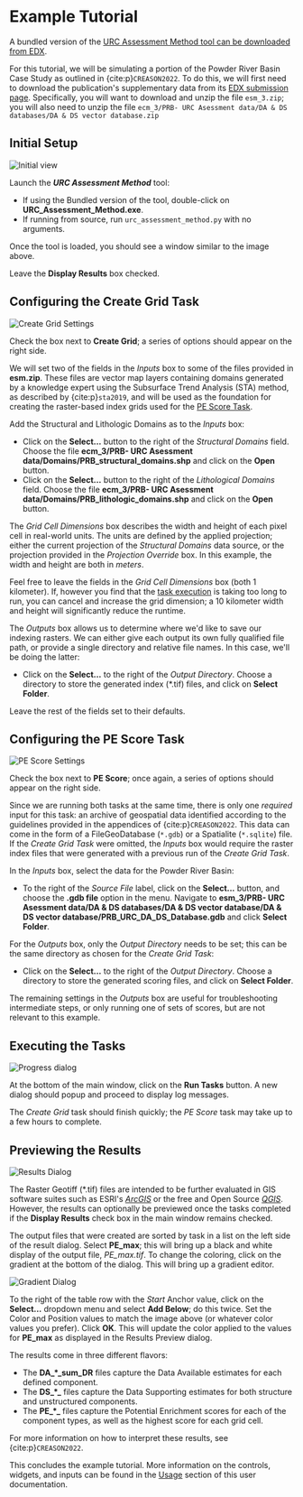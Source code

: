 Example Tutorial
================

A bundled version of the [URC Assessment Method tool can be downloaded from EDX](https://edx.netl.doe.gov/dataset/urc-assessment-method).

For this tutorial, we will be simulating a portion of the Powder River Basin Case Study as outlined in {cite:p}`CREASON2022`. 
To do this, we will first need to download the publication's supplementary data from its 
[EDX submission page](https://edx.netl.doe.gov/dataset/urc-assessment-method-publication-supplementary-files). 
Specifically, you will want to download and unzip the file `esm_3.zip`; you will also need to unzip the file 
`ecm_3/PRB- URC Asessment data/DA & DS databases/DA & DS vector database.zip`


Initial Setup
-------------

![Initial view](_static/example_init.png)

Launch the ***URC Assessment Method*** tool:
    
* If using the Bundled version of the tool, double-click on **URC_Assessment_Method.exe**.
* If running from source, run `urc_assessment_method.py` with no arguments.

Once the tool is loaded, you should see a window similar to the image above.

Leave the **Display Results** box checked.

Configuring the Create Grid Task
--------------------------------

![Create Grid Settings](_static/example_cg_settings.png)

Check the box next to **Create Grid**; a series of options should appear on the right side.

We will set two of the fields in the _Inputs_ box to some of the files provided in **esm.zip**. These files are 
vector map layers containing domains generated by a knowledge expert using the Subsurface Trend Analysis (STA) 
method, as described by {cite:p}`sta2019`, and will be used as the foundation for creating the raster-based index 
grids used for the [PE Score Task](#configuring-the-pe-score-task). 

Add the Structural and Lithologic Domains as to the _Inputs_ box:
* Click on the **Select...** button to the right of the _Structural Domains_ field. Choose the file
  **ecm_3/PRB- URC Asessment data/Domains/PRB_structural_domains.shp** and click on the **Open** button.
* Click on the **Select...** button to the right of the _Lithological Domains_ field. Choose the file
  **ecm_3/PRB- URC Asessment data/Domains/PRB_lithologic_domains.shp** and click on the **Open** button.


The _Grid Cell Dimensions_ box describes the width and height of each pixel cell in real-world units. The units are
defined by the applied projection; either the current projection of the _Structural Domains_ data source, or the 
projection provided in the _Projection Override_ box. In this example, the width and height are both in _meters_.

Feel free to leave the fields in the _Grid Cell Dimensions_ box (both 1 kilometer). If, however you find that the 
[task execution](#executing-the-tasks) is taking too long to run, you can cancel and increase the grid dimension; a 10
kilometer width and height will significantly reduce the runtime.


The _Outputs_ box allows us to determine where we'd like to save our indexing rasters. We can either give each 
output its own fully qualified file path, or provide a single directory and relative file names. In this case, we'll 
be doing the latter:
* Click on the **Select...** to the right of the _Output Directory_. Choose a directory to store the generated index
  (*.tif) files, and click on **Select Folder**.

Leave the rest of the fields set to their defaults.


Configuring the PE Score Task
-----------------------------

![PE Score Settings](_static/example_pes_settings.png)

Check the box next to **PE Score**; once again, a series of options should appear on the right side.

Since we are running both tasks at the same time, there is only one _required_ input for this task: an archive of 
geospatial data identified according to the guidelines provided in the appendices of {cite:p}`CREASON2022`. This data 
can come in the form of a FileGeoDatabase (`*.gdb`) or a Spatialite (`*.sqlite`) file. If the _Create Grid Task_ were
omitted, the _Inputs_ box would require the raster index files that were generated with a previous run of the 
_Create Grid Task_.

In the _Inputs_ box, select the data for the Powder River Basin:
* To the right of the _Source File_ label, click on the **Select...** button, and choose the **.gdb file** option in the 
  menu. Navigate to **esm_3/PRB- URC Asessment data/DA & DS databases/DA & DS vector database/DA & DS vector database/PRB_URC_DA_DS_Database.gdb**
  and click **Select Folder**.

For the _Outputs_ box, only the _Output Directory_ needs to be set; this can be the same directory as chosen for the 
_Create Grid Task_:
* Click on the **Select...** to the right of the _Output Directory_. Choose a directory to store the generated 
  scoring files, and click on **Select Folder**.

The remaining settings in the _Outputs_ box are useful for troubleshooting intermediate steps, or only running one of
sets of scores, but are not relevant to this example. 

Executing the Tasks
-------------------

![Progress dialog](_static/example_prog_dlg.png)

At the bottom of the main window, click on the **Run Tasks** button. A new dialog should popup and proceed to display
log messages.

The _Create Grid_ task should finish quickly; the _PE Score_ task may take up to a few hours to complete.


Previewing the Results
----------------------

![Results Dialog](_static/example_results.png)

The Raster Geotiff (*.tif) files are intended to be further evaluated in GIS software suites such as ESRI's 
_[ArcGIS](https://www.arcgis.com/index.html)_ or the free and Open Source _[QGIS](https://qgis.org/)_. However, 
the results can optionally be previewed once the tasks completed if the **Display Results** check box in the main window
remains checked.

The output files that were created are sorted by task in a list on the left side of the result dialog. Select **PE_max**;
this will bring up a black and white display of the output file, _PE_max.tif_. To change the coloring, click on the 
gradient at the bottom of the dialog. This will bring up a gradient editor.

![Gradient Dialog](_static/example_gradient.png)

To the right of the table row with the _Start_ Anchor value, click on the **Select...** dropdown menu and select **Add 
Below**; do this twice. Set the Color and Position values to match the image above (or whatever color values you prefer).
Click **OK**. This will update the color applied to the values for **PE_max** as displayed in the Results Preview dialog.

The results come in three different flavors:
* The **DA_\*_sum_DR** files capture the Data Available estimates for each defined component.
* The **DS_\*_** files capture the Data Supporting estimates for both structure and unstructured components.
* The **PE_\*_** files capture the Potential Enrichment scores for each of the component types, as well as the 
  highest score for each grid cell.

For more information on how to interpret these results, see {cite:p}`CREASON2022`.

This concludes the example tutorial. More information on the controls, widgets, and inputs can be found in the [Usage](usage/index.rst)
section of this user documentation.
